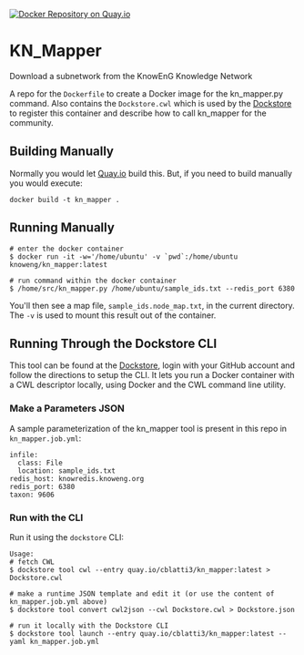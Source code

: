 
[![Docker Repository on Quay.io](https://quay.io/repository/cblatti3/kn_mapper/status "Docker Repository on Quay.io")](https://quay.io/repository/cblatti3/kn_mapper)


# KN_Mapper
Download a subnetwork from the KnowEnG Knowledge Network

A repo for the `Dockerfile` to create a Docker image for the kn_mapper.py command. Also contains the
`Dockstore.cwl` which is used by the [Dockstore](https://www.dockstore.org) to register
this container and describe how to call kn_mapper for the community.


## Building Manually

Normally you would let [Quay.io](http://quay.io) build this.  But, if you need to build
manually you would execute:

    docker build -t kn_mapper .


## Running Manually

```
# enter the docker container
$ docker run -it -w='/home/ubuntu' -v `pwd`:/home/ubuntu knoweng/kn_mapper:latest

# run command within the docker container
$ /home/src/kn_mapper.py /home/ubuntu/sample_ids.txt --redis_port 6380
```
You'll then see a map file, `sample_ids.node_map.txt`, in the current directory. The `-v` is used to mount this result out of the container.

## Running Through the Dockstore CLI

This tool can be found at the [Dockstore](https://dockstore.org/containers/quay.io/cblatti3/kn_mapper), login with your GitHub account and follow the
directions to setup the CLI.  It lets you run a Docker container with a CWL descriptor locally, using Docker and the CWL command line utility.


### Make a Parameters JSON

A sample parameterization of the kn_mapper tool is present in this repo in `kn_mapper.job.yml`:

```
infile:
  class: File
  location: sample_ids.txt
redis_host: knowredis.knoweng.org
redis_port: 6380
taxon: 9606
```

### Run with the CLI

Run it using the `dockstore` CLI:

```
Usage:
# fetch CWL
$ dockstore tool cwl --entry quay.io/cblatti3/kn_mapper:latest > Dockstore.cwl

# make a runtime JSON template and edit it (or use the content of kn_mapper.job.yml above)
$ dockstore tool convert cwl2json --cwl Dockstore.cwl > Dockstore.json

# run it locally with the Dockstore CLI
$ dockstore tool launch --entry quay.io/cblatti3/kn_mapper:latest --yaml kn_mapper.job.yml
```
